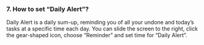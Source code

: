 ### 7. How to set “Daily Alert”?
Daily Alert is a daily sum-up, reminding you of all your undone and today’s tasks at a specific time each day. You can slide the screen to the right, click the gear-shaped icon, choose “Reminder” and set time for “Daily Alert”.
